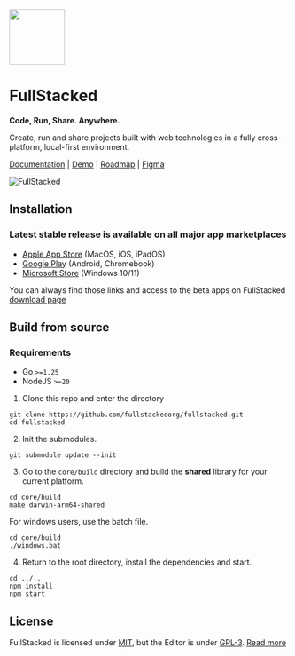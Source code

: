 <img height=100 width=100 src="https://files.fullstacked.org/app-icon.svg" />

# FullStacked

**Code, Run, Share. Anywhere.**

Create, run and share projects built with web technologies in a fully cross-platform, local-first environment.

[Documentation](https://docs.fullstacked.org) | [Demo](https://demo.fullstacked.org) | [Roadmap](https://fullstacked.notion.site/FullStacked-Editor-Roadmap-ebfcb685b77446c7a7898c05b219215e) | [Figma](https://www.figma.com/design/xb3JBRCvEWpbwGda03T5QQ/Mockups)

![FullStacked](https://files.fullstacked.org/fullstacked.png)

## Installation

### Latest stable release is available on all major app marketplaces

- [Apple App Store](https://apps.apple.com/ca/app/fullstacked/id6477835950) (MacOS, iOS, iPadOS)
- [Google Play](https://play.google.com/store/apps/details?id=org.fullstacked.editor) (Android, Chromebook)
- [Microsoft Store](https://apps.microsoft.com/detail/9p987qm508vc?hl=en-us) (Windows 10/11)

You can always find those links and access to the beta apps on FullStacked [download page](https://fullstacked.org/download)

## Build from source

### Requirements

- Go `>=1.25`
- NodeJS `>=20`

1. Clone this repo and enter the directory

```
git clone https://github.com/fullstackedorg/fullstacked.git
cd fullstacked
```

2. Init the submodules.

```
git submodule update --init
```

3. Go to the `core/build` directory and build the **shared** library for your current platform.

```
cd core/build
make darwin-arm64-shared
```

For windows users, use the batch file.

```
cd core/build
./windows.bat
```

4. Return to the root directory, install the dependencies and start.

```
cd ../..
npm install
npm start
```

## License

FullStacked is licensed under [MIT](https://github.com/fullstackedorg/fullstacked/blob/main/LICENSE), but the Editor is under [GPL-3](https://github.com/fullstackedorg/editor/blob/main/LICENSE). [Read more](https://docs.fullstacked.org/license)
